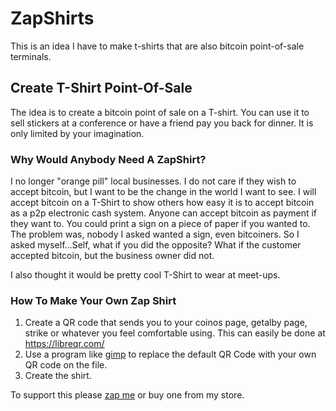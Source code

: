 # ZapShirts
This is an idea I have to make t-shirts that are also bitcoin point-of-sale terminals. 


## Create T-Shirt Point-Of-Sale
The idea is to create a bitcoin point of sale on a T-shirt. You can use it to sell stickers at a conference or have a friend pay you back for dinner. It is only limited by your imagination.

### Why Would Anybody Need A ZapShirt?

I no longer "orange pill" local businesses. I do not care if they wish to accept bitcoin, but I want to be the change in the world I want to see. I will accept bitcoin on a T-Shirt to show others how easy it is to accept bitcoin as a p2p electronic cash system. Anyone can accept bitcoin as payment if they want to. You could print a sign on a piece of paper if you wanted to. The problem was, nobody I asked wanted a sign, even bitcoiners. So I asked myself...Self, what if you did the opposite? What if the customer accepted bitcoin, but the business owner did not.

I also thought it would be pretty cool T-Shirt to wear at meet-ups.

### How To Make Your Own Zap Shirt
1. Create a QR code that sends you to your coinos page, getalby page, strike or whatever you feel comfortable using. This can easily be done at https://libreqr.com/
2. Use a program like [gimp](https://www.gimp.org/) to replace the default QR Code with your own QR code on the file.
3. Create the shirt.

To support this please [zap me](https://zapper.fun/zap?id=npub1marc26z8nh3xkj5rcx7ufkatvx6ueqhp5vfw9v5teq26z254renshtf3g0) or buy one from my store.
